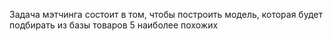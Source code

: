 Задача мэтчинга состоит в том, чтобы построить модель, которая будет подбирать из базы товаров 5 наиболее похожих
